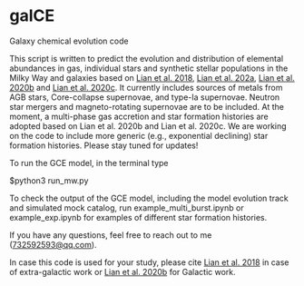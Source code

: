 # galCE
Galaxy chemical evolution code

This script is written to predict the evolution and distribution of elemental abundances in gas, individual stars and synthetic stellar populations in the Milky Way and galaxies based on [Lian et al. 2018](https://ui.adsabs.harvard.edu/abs/2018MNRAS.474.1143L/abstract), [Lian et al. 202a](https://ui.adsabs.harvard.edu/abs/2020MNRAS.494.2561L/abstract), [Lian et al. 2020b](https://ui.adsabs.harvard.edu/abs/2020MNRAS.497.2371L/abstract) and [Lian et al. 2020c](https://ui.adsabs.harvard.edu/abs/2020MNRAS.497.3557L/abstract). It currently includes sources of metals from AGB stars, Core-collapse supernovae, and type-Ia supernovae. Neutron star mergers and magneto-rotating supernovae are to be included. At the moment, a multi-phase gas accretion and star formation histories are adopted based on Lian et al. 2020b and Lian et al. 2020c. We are working on the code to include more generic (e.g., exponential declining) star formation histories. Please stay tuned for updates! 

To run the GCE model, in the terminal type

$python3 run_mw.py

To check the output of the GCE model, including the model evolution track and simulated mock catalog, run example_multi_burst.ipynb or example_exp.ipynb for examples of different star formation histories. 

If you have any questions, feel free to reach out to me (732592593@qq.com). 

In case this code is used for your study, please cite [Lian et al. 2018](https://ui.adsabs.harvard.edu/abs/2018MNRAS.474.1143L/abstract) in case of extra-galactic work or [Lian et al. 2020b](https://ui.adsabs.harvard.edu/abs/2020MNRAS.497.2371L/abstract) for Galactic work. 

